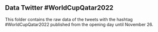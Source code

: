 ## Data Twitter #WorldCupQatar2022

This folder contains the raw data of the tweets with the hashtag #WorldCupQatar2022 published from the opening day until November 26.
